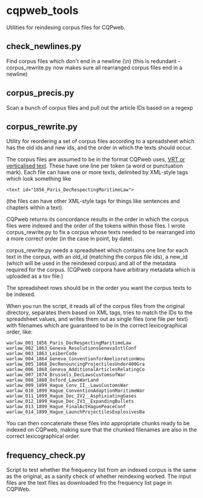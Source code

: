 # cqpweb_tools

Utilities for reindexing corpus files for CQPweb.

## check_newlines.py

Find corpus files which don't end in a newline (\\n) (this is redundant - 
corpus_rewrite.py now makes sure all rearranged corpus files end in a newline)

## corpus_precis.py

Scan a bunch of corpus files and pull out the article IDs based on a regexp

## corpus_rewrite.py

Utility for reordering a set of corpus files according to a spreadsheet which
has the old ids and new ids, and the order in which the texts should occur.

The corpus files are assumed to be in the format CQPweb uses, [VRT or
verticalised text](https://www.kielipankki.fi/support/vrt-format/). These
have one line per token (a word or punctuation mark). Each file can have
one or more texts, delimited by XML-style tags which look something like

    <text id="1856_Paris_DecRespectingMaritimeLaw">

(the files can have other XML-style tags for things like sentences and 
chapters within a text).

CQPweb returns its concordance results in the order in which the corpus files
were indexed and the order of the tokens within those files. I wrote
corpus_rewrite.py to fix a corpus whose texts needed to be rearranged into
a more correct order (in the case in point, by date).

corpus_rewrite.py needs a spreadsheet which contains one line for each text
in the corpus, with an old_id (matching the corpus file ids), a new_id (which
will be used in the reindexed corpus) and all of the metadata required for
the corpus. (CQPweb corpora have arbitrary metadata which is uploaded as a tsv
file.)

The spreadsheet rows should be in the order you want the corpus texts to be
indexed.

When you run the script, it reads all of the corpus files from the original
directory, separates them based on XML tags, tries to match the IDs to the
spreadsheet values, and writes them out as single files (one file per text)
with filenames which are guaranteed to be in the correct lexicographical order,
like:

    warlaw_001_1856_Paris_DecRespectingMaritimeLaw
    warlaw_002_1863_Geneva_ResolutionsGenevaIntlConf
    warlaw_003_1863_LeiberCode
    warlaw_004_1864_Geneva_ConventionforAmeliorationWou
    warlaw_005_1868_DecRenouncingProjectilesUnder400Gra
    warlaw_006_1868_Geneva_AdditionalArticlesRelatingCo
    warlaw_007_1874_Brussels_DecLawsCustomsofWar
    warlaw_008_1880_Oxford_LawsWarLand
    warlaw_009_1899_Hague_Conv_II__LawsCustomsWar
    warlaw_010_1899_Hague_ConventionAdaptionMaritimeWar
    warlaw_011_1899_Hague_Dec_IV2__AsphixiatingGases
    warlaw_012_1899_Hague_Dec_IV3__ExpandingBullets
    warlaw_013_1899_Hague_FinalActHaguePeaceConf
    warlaw_014_1899_Hague_LaunchProjectilesExplosivesBa

You can then concatenate these files into appropriate chunks ready to be
indexed on CQPweb, making sure that the chunked filenames are also in the
correct lexicographical order.

## frequency_check.py

Script to test whether the frequency list from an indexed corpus is the same
as the original, as a sanity check of whether reindexing worked.  The input
files are the text files as downloaded fro the frequency list page in CQPWeb.